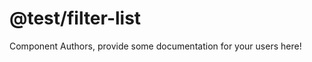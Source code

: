 @test/filter-list
===============================================


Component Authors, provide some documentation for your users here!